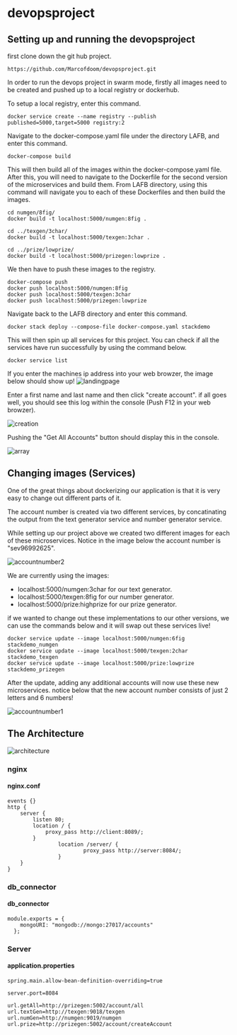 # devopsproject

## Setting up and running the devopsproject

first clone down the git hub project.

```
https://github.com/Marcofdoom/devopsproject.git
```

In order to run the devops project in swarm mode, firstly all images need to be created and pushed up to a local registry or dockerhub.

To setup a local registry, enter this command.
```
docker service create --name registry --publish published=5000,target=5000 registry:2
```

Navigate to the docker-compose.yaml file under the directory LAFB, and enter this command.
```
docker-compose build
```
This will then build all of the images within the docker-compose.yaml file. After this, you will need to navigate to the Dockerfile for the second version of the microservices and build them. From LAFB directory, using this command will navigate you to each of these Dockerfiles and then build the images.
```
cd numgen/8fig/
docker build -t localhost:5000/numgen:8fig .

cd ../texgen/3char/
docker build -t localhost:5000/texgen:3char .

cd ../prize/lowprize/
docker build -t localhost:5000/prizegen:lowprize .
```
We then have to push these images to the registry.
```
docker-compose push
docker push localhost:5000/numgen:8fig
docker push localhost:5000/texgen:3char
docker push localhost:5000/prizegen:lowprize
```
Navigate back to the LAFB directory and enter this command.
```
docker stack deploy --compose-file docker-compose.yaml stackdemo
```
This will then spin up all services for this project. You can check if all the services have run successfully by using the command below.
```
docker service list
```
If you enter the machines ip address into your web browzer, the image below should show up!
![landingpage](https://user-images.githubusercontent.com/46506164/61532704-8c3e1680-aa22-11e9-9325-25b96de3b0f8.png)

Enter a first name and last name and then click "create account". if all goes well, you should see this log within the console (Push F12 in your web browzer).

![creation](https://user-images.githubusercontent.com/46506164/61533158-e390b680-aa23-11e9-980c-325099bff651.png)

Pushing the "Get All Accounts" button should display this in the console.

![array](https://user-images.githubusercontent.com/46506164/61533131-d4aa0400-aa23-11e9-85a8-351a77cc9c23.png)

## Changing images (Services)
One of the great things about dockerizing our application is that it is very easy to change out different parts of it.

The account number is created via two different services, by concatinating the output from the text generator service and number generator service.

While setting up our project above we created two different images for each of these microservices. Notice in the image below the account number is "sev96992625".

![accountnumber2](https://user-images.githubusercontent.com/46506164/61534215-e5a84480-aa26-11e9-977b-dc18463814ea.png)

We are currently using the images:
- localhost:5000/numgen:3char for our text generator.
- localhost:5000/texgen:8fig  for our number generator.
- localhost:5000/prize:highprize for our prize generator.

if we wanted to change out these implementations to our other versions, we can use the commands below and it will swap out these services live!

```
docker service update --image localhost:5000/numgen:6fig stackdemo_numgen
docker service update --image localhost:5000/texgen:2char stackdemo_texgen
docker service update --image localhost:5000/prize:lowprize stackdemo_prizegen
```

After the update, adding any additional accounts will now use these new microservices. notice below that the new account number consists of just 2 letters and 6 numbers!

![accountnumber1](https://user-images.githubusercontent.com/46506164/61534210-e17c2700-aa26-11e9-866f-ddab75f067fb.png)

## The Architecture

![architecture](https://user-images.githubusercontent.com/46506164/61539333-3887f900-aa33-11e9-8760-7e8282aa8489.png)

### nginx
#### nginx.conf
```
events {}
http {
	server {
		listen 80;
		location / {
			proxy_pass http://client:8089/;
		}
                location /server/ {
                        proxy_pass http://server:8084/;
                }
	}
}
```

### db_connector
#### db_connector
```
module.exports = {
    mongoURI: "mongodb://mongo:27017/accounts"
  };
```

### Server
#### application.properties
```
spring.main.allow-bean-definition-overriding=true

server.port=8084

url.getAll=http://prizegen:5002/account/all
url.textGen=http://texgen:9018/texgen
url.numGen=http://numgen:9019/numgen
url.prize=http://prizegen:5002/account/createAccount
```











